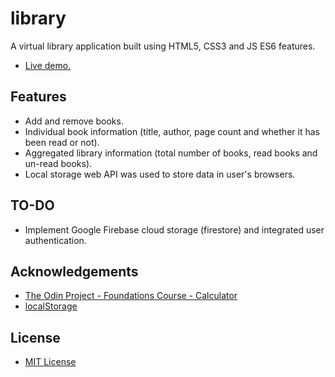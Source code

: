 # library
A virtual library application built using HTML5, CSS3 and JS ES6 features.
- [Live demo.](https://tmcerlean.github.io/library/)

## Features
- Add and remove books.
- Individual book information (title, author, page count and whether it has been read or not).
- Aggregated library information (total number of books, read books and un-read books).
- Local storage web API was used to store data in user's browsers.

## TO-DO
- Implement Google Firebase cloud storage (firestore) and integrated user authentication.

## Acknowledgements
- [The Odin Project - Foundations Course - Calculator](https://www.theodinproject.com/courses/foundations/lessons/calculator)
- [localStorage](https://developer.mozilla.org/en-US/docs/Web/API/Web_Storage_API/Using_the_Web_Storage_API)

## License
- [MIT License](https://opensource.org/licenses/MIT)
